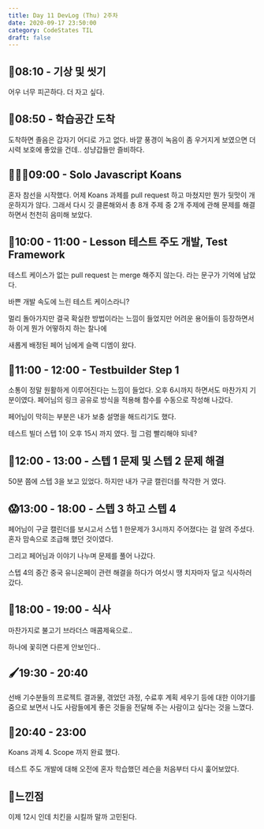```yaml
---
title: Day 11 DevLog (Thu) 2주차
date: 2020-09-17 23:50:00
category: CodeStates TIL
draft: false
---
```


## 🛀08:10 - 기상 및 씻기

어우 너무 피곤하다. 더 자고 싶다.

## 🕌08:50 - 학습공간 도착

도착하면 졸음은 갑자기 어디로 가고 없다. 바깥 풍경이 녹음이 좀 우거지게 보였으면 더 시력 보호에 좋았을 건데..
성냥갑들만 즐비하다.

## 🙇🏻‍♂️09:00 - Solo Javascript Koans

혼자 참선을 시작했다.
어제 Koans 과제를 pull request 하고 마쳤지만 뭔가 뒷맛이 개운하지가 않다.
그래서 다시 깃 클론해와서 총 8개 주제 중 2개 주제에 관해 문제를 해결하면서 천천히 음미해 보았다.

## 🧪10:00 - 11:00 - Lesson 테스트 주도 개발, Test Framework

테스트 케이스가 없는 pull request 는 merge 해주지 않는다. 라는 문구가 기억에 남았다.

바쁜 개발 속도에 느린 테스트 케이스라니?

멀리 돌아가지만 결국 확실한 방법이라는 느낌이 들었지만 어려운 용어들이 등장하면서 하 이게 뭔가 어떻하지 하는 찰나에

새롭게 배정된 페어 님에게 슬랙 디엠이 왔다.

## 🤪11:00 - 12:00 - Testbuilder Step 1

소통이 정말 원활하게 이루어진다는 느낌이 들었다. 오후 6시까지 하면서도 마찬가지 기분이였다.
페어님의 링크 공유로 방식을 적용해 함수를 수동으로 작성해 나갔다.

페어님이 막히는 부분은 내가 보충 설명을 해드리기도 했다.

테스트 빌더 스텝 1이 오후 15시 까지 였다.
헐 그럼 빨리해야 되네?

## 🤪12:00 - 13:00 - 스텝 1 문제 및 스텝 2 문제 해결

50분 쯤에 스텝 3을 보고 있었다.
하지만 내가 구글 캘린더를 착각한 거 였다.

## 😱13:00 - 18:00 - 스텝 3 하고 스텝 4

페어님이 구글 캘린더를 보시고서 스텝 1 한문제가 3시까지 주어졌다는 걸 알려 주셨다.
혼자 맘속으로 조급해 했던 것이였다.

그리고 페어님과 이야기 나누며 문제를 풀어 나갔다.

스텝 4의 중간 중국 유니온페이 관련 해결을 하다가 여섯시 땡 치자마자 덮고 식사하러 갔다.

## 🍱18:00 - 19:00 - 식사

마찬가지로 불고기 브라더스 매콤제육으로..

하나에 꽃히면 다른게 안보인다..

## 🖌19:30 - 20:40

선배 기수분들의 프로젝트 결과물, 겪었던 과정, 수료후 계획 세우기 등에 대한 이야기를 줌으로 보면서 나도 사람들에게 좋은 것들을 전달해 주는 사람이고 싶다는 것을 느꼈다.

## 🐛20:40 - 23:00

Koans 과제 4. Scope 까지 완료 했다.

테스트 주도 개발에 대해 오전에 혼자 학습했던 레슨을 처음부터 다시 훑어보았다.

## 🤔느낀점

이제 12시 인데 치킨을 시킬까 말까 고민된다.
